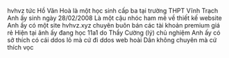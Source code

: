 hvhvz tức Hồ Văn Hoà là một học sinh cấp ba tại trường THPT Vĩnh Trạch
Anh ấy sinh ngày 28/02/2008
Là một cậu nhóc ham mê về thiết kế website
Anh ấy có một site hvhvz.xyz chuyên buôn bán các tài khoản premium giá rẻ
Hiện tại ânh ấy đang học 11a1 do Thầy Cường (lý) chủ nghiệm
Anh ấy có sở thích có cái ddos lỏ mà cứ đi ddos web hoài
Dân không chuyên mà cứ thích vọc
